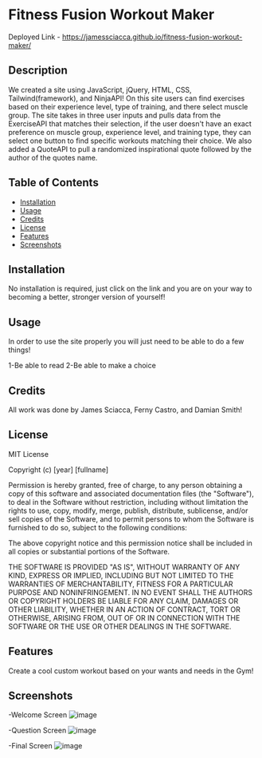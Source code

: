 # Fitness Fusion Workout Maker

Deployed Link - https://jamessciacca.github.io/fitness-fusion-workout-maker/

## Description

We created a site using JavaScript, jQuery, HTML, CSS, Tailwind(framework), and NinjaAPI! On this site users can find exercises based on their experience level, type of training, and there select muscle group. The site takes in three user inputs and pulls data from the ExerciseAPI that matches their selection, if the user doesn't have an exact preference on muscle group, experience level, and training type, they can select one button to find specific workouts matching their choice. We also added a QuoteAPI to pull a randomized inspirational quote followed by the author of the quotes name. 

## Table of Contents

- [Installation](#installation)
- [Usage](#usage)
- [Credits](#credits)
- [License](#license)
- [Features](#features)
- [Screenshots](#screenshots)

## Installation

No installation is required, just click on the link and you are on your way to becoming a better, stronger version of yourself!

## Usage

In order to use the site properly you will just need to be able to do a few things!

1-Be able to read
2-Be able to make a choice

## Credits

All work was done by James Sciacca, Ferny Castro, and Damian Smith!

## License

MIT License

Copyright (c) [year] [fullname]

Permission is hereby granted, free of charge, to any person obtaining a copy
of this software and associated documentation files (the "Software"), to deal
in the Software without restriction, including without limitation the rights
to use, copy, modify, merge, publish, distribute, sublicense, and/or sell
copies of the Software, and to permit persons to whom the Software is
furnished to do so, subject to the following conditions:

The above copyright notice and this permission notice shall be included in all
copies or substantial portions of the Software.

THE SOFTWARE IS PROVIDED "AS IS", WITHOUT WARRANTY OF ANY KIND, EXPRESS OR
IMPLIED, INCLUDING BUT NOT LIMITED TO THE WARRANTIES OF MERCHANTABILITY,
FITNESS FOR A PARTICULAR PURPOSE AND NONINFRINGEMENT. IN NO EVENT SHALL THE
AUTHORS OR COPYRIGHT HOLDERS BE LIABLE FOR ANY CLAIM, DAMAGES OR OTHER
LIABILITY, WHETHER IN AN ACTION OF CONTRACT, TORT OR OTHERWISE, ARISING FROM,
OUT OF OR IN CONNECTION WITH THE SOFTWARE OR THE USE OR OTHER DEALINGS IN THE
SOFTWARE.

## Features

Create a cool custom workout based on your wants and needs in the Gym!

## Screenshots

-Welcome Screen
![image](https://user-images.githubusercontent.com/78399517/227413755-4635511d-5ed6-43f0-a598-8baa9a1baf59.png)

-Question Screen
![image](https://user-images.githubusercontent.com/78399517/227413853-8c4b67ac-9366-43a2-b066-e913af4ad640.png)

-Final Screen
![image](https://user-images.githubusercontent.com/78399517/227414003-1773e6f6-9580-4339-8abc-bff7f2cfc8b1.png)

